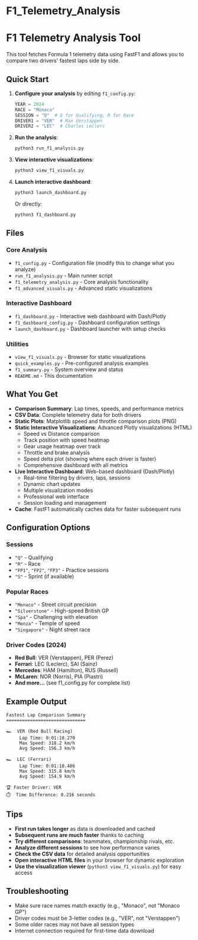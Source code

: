 # F1_Telemetry_Analysis

# F1 Telemetry Analysis Tool

This tool fetches Formula 1 telemetry data using FastF1 and allows you to compare two drivers' fastest laps side by side.

## Quick Start

1. **Configure your analysis** by editing `f1_config.py`:
   ```python
   YEAR = 2024
   RACE = "Monaco"
   SESSION = "Q"  # Q for Qualifying, R for Race
   DRIVER1 = "VER"  # Max Verstappen
   DRIVER2 = "LEC"  # Charles Leclerc
   ```

2. **Run the analysis**:
   ```bash
   python3 run_f1_analysis.py
   ```

3. **View interactive visualizations**:
   ```bash
   python3 view_f1_visuals.py
   ```

4. **Launch interactive dashboard**:
   ```bash
   python3 launch_dashboard.py
   ```
   Or directly:
   ```bash
   python3 f1_dashboard.py
   ```


## Files

### Core Analysis
- `f1_config.py` - Configuration file (modify this to change what you analyze)
- `run_f1_analysis.py` - Main runner script
- `f1_telemetry_analysis.py` - Core analysis functionality
- `f1_advanced_visuals.py` - Advanced static visualizations

### Interactive Dashboard
- `f1_dashboard.py` - Interactive web dashboard with Dash/Plotly
- `f1_dashboard_config.py` - Dashboard configuration settings
- `launch_dashboard.py` - Dashboard launcher with setup checks

### Utilities
- `view_f1_visuals.py` - Browser for static visualizations
- `quick_examples.py` - Pre-configured analysis examples
- `f1_summary.py` - System overview and status
- `README.md` - This documentation

## What You Get

- **Comparison Summary**: Lap times, speeds, and performance metrics
- **CSV Data**: Complete telemetry data for both drivers
- **Static Plots**: Matplotlib speed and throttle comparison plots (PNG)
- **Static Interactive Visualizations**: Advanced Plotly visualizations (HTML)
  - Speed vs Distance comparison
  - Track position with speed heatmap
  - Gear usage heatmap over track
  - Throttle and brake analysis
  - Speed delta plot (showing where each driver is faster)
  - Comprehensive dashboard with all metrics
- **Live Interactive Dashboard**: Web-based dashboard (Dash/Plotly)
  - Real-time filtering by drivers, laps, sessions
  - Dynamic chart updates
  - Multiple visualization modes
  - Professional web interface
  - Session loading and management
- **Cache**: FastF1 automatically caches data for faster subsequent runs

## Configuration Options

### Sessions
- `"Q"` - Qualifying
- `"R"` - Race
- `"FP1"`, `"FP2"`, `"FP3"` - Practice sessions
- `"S"` - Sprint (if available)

### Popular Races
- `"Monaco"` - Street circuit precision
- `"Silverstone"` - High-speed British GP
- `"Spa"` - Challenging with elevation
- `"Monza"` - Temple of speed
- `"Singapore"` - Night street race

### Driver Codes (2024)
- **Red Bull**: VER (Verstappen), PER (Perez)
- **Ferrari**: LEC (Leclerc), SAI (Sainz)
- **Mercedes**: HAM (Hamilton), RUS (Russell)
- **McLaren**: NOR (Norris), PIA (Piastri)
- **And more...** (see f1_config.py for complete list)

## Example Output

```
Fastest Lap Comparison Summary
==============================

🏎️  VER (Red Bull Racing)
     Lap Time: 0:01:10.270
     Max Speed: 318.2 km/h
     Avg Speed: 156.3 km/h

🏎️  LEC (Ferrari)
     Lap Time: 0:01:10.486
     Max Speed: 315.8 km/h
     Avg Speed: 154.9 km/h

🏆 Faster Driver: VER
⏱️  Time Difference: 0.216 seconds
```

## Tips

- **First run takes longer** as data is downloaded and cached
- **Subsequent runs are much faster** thanks to caching
- **Try different comparisons**: teammates, championship rivals, etc.
- **Analyze different sessions** to see how performance varies
- **Check the CSV data** for detailed analysis opportunities
- **Open interactive HTML files** in your browser for dynamic exploration
- **Use the visualization viewer** (`python3 view_f1_visuals.py`) for easy access

## Troubleshooting

- Make sure race names match exactly (e.g., "Monaco", not "Monaco GP")
- Driver codes must be 3-letter codes (e.g., "VER", not "Verstappen")
- Some older races may not have all session types
- Internet connection required for first-time data download

